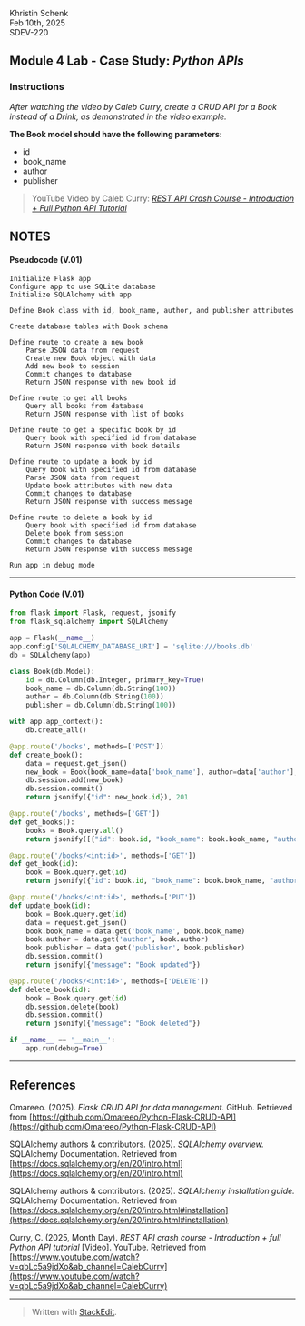 Khristin Schenk<br>
Feb 10th, 2025<br>
SDEV-220<br>

## Module 4 Lab - Case Study: *Python APIs*

### Instructions
*After watching the video by Caleb Curry, create a CRUD API for a Book instead of a Drink, as demonstrated in the video example.*

**The Book model should have the following parameters:**
- id
- book_name
- author
- publisher

> YouTube Video by Caleb Curry: *[REST API Crash Course - Introduction + Full Python API Tutorial](https://www.youtube.com/watch?v=qbLc5a9jdXo&ab_channel=CalebCurry)*


## NOTES

#### Pseudocode (V.01)

```pseudocode
Initialize Flask app
Configure app to use SQLite database
Initialize SQLAlchemy with app

Define Book class with id, book_name, author, and publisher attributes

Create database tables with Book schema

Define route to create a new book
    Parse JSON data from request
    Create new Book object with data
    Add new book to session
    Commit changes to database
    Return JSON response with new book id

Define route to get all books
    Query all books from database
    Return JSON response with list of books

Define route to get a specific book by id
    Query book with specified id from database
    Return JSON response with book details

Define route to update a book by id
    Query book with specified id from database
    Parse JSON data from request
    Update book attributes with new data
    Commit changes to database
    Return JSON response with success message

Define route to delete a book by id
    Query book with specified id from database
    Delete book from session
    Commit changes to database
    Return JSON response with success message

Run app in debug mode
```

---

#### Python Code (V.01)

```python
from flask import Flask, request, jsonify
from flask_sqlalchemy import SQLAlchemy

app = Flask(__name__)
app.config['SQLALCHEMY_DATABASE_URI'] = 'sqlite:///books.db'
db = SQLAlchemy(app)

class Book(db.Model):
    id = db.Column(db.Integer, primary_key=True)
    book_name = db.Column(db.String(100))
    author = db.Column(db.String(100))
    publisher = db.Column(db.String(100))

with app.app_context():
    db.create_all()

@app.route('/books', methods=['POST'])
def create_book():
    data = request.get_json()
    new_book = Book(book_name=data['book_name'], author=data['author'], publisher=data['publisher'])
    db.session.add(new_book)
    db.session.commit()
    return jsonify({"id": new_book.id}), 201

@app.route('/books', methods=['GET'])
def get_books():
    books = Book.query.all()
    return jsonify([{"id": book.id, "book_name": book.book_name, "author": book.author, "publisher": book.publisher} for book in books])

@app.route('/books/<int:id>', methods=['GET'])
def get_book(id):
    book = Book.query.get(id)
    return jsonify({"id": book.id, "book_name": book.book_name, "author": book.author, "publisher": book.publisher})

@app.route('/books/<int:id>', methods=['PUT'])
def update_book(id):
    book = Book.query.get(id)
    data = request.get_json()
    book.book_name = data.get('book_name', book.book_name)
    book.author = data.get('author', book.author)
    book.publisher = data.get('publisher', book.publisher)
    db.session.commit()
    return jsonify({"message": "Book updated"})

@app.route('/books/<int:id>', methods=['DELETE'])
def delete_book(id):
    book = Book.query.get(id)
    db.session.delete(book)
    db.session.commit()
    return jsonify({"message": "Book deleted"})

if __name__ == '__main__':
    app.run(debug=True)
```


---

##  References

Omareeo. (2025). _Flask CRUD API for data management._ GitHub. Retrieved from [https://github.com/Omareeo/Python-Flask-CRUD-API](https://github.com/Omareeo/Python-Flask-CRUD-API)

SQLAlchemy authors & contributors. (2025). _SQLAlchemy overview._ SQLAlchemy Documentation. Retrieved from [https://docs.sqlalchemy.org/en/20/intro.html](https://docs.sqlalchemy.org/en/20/intro.html)

SQLAlchemy authors & contributors. (2025). _SQLAlchemy installation guide._ SQLAlchemy Documentation. Retrieved from [https://docs.sqlalchemy.org/en/20/intro.html#installation](https://docs.sqlalchemy.org/en/20/intro.html#installation)

Curry, C. (2025, Month Day). _REST API crash course - Introduction + full Python API tutorial_ [Video]. YouTube. Retrieved from [https://www.youtube.com/watch?v=qbLc5a9jdXo&ab_channel=CalebCurry](https://www.youtube.com/watch?v=qbLc5a9jdXo&ab_channel=CalebCurry)



---

> Written with [StackEdit](https://stackedit.io/).
